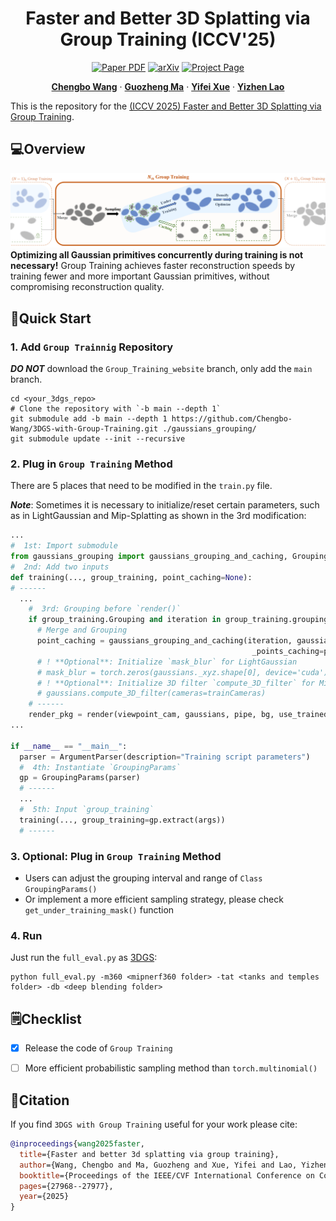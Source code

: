 
<div align="center">
  <h1 align="center">Faster and Better 3D Splatting via Group Training (ICCV'25)</h1>
  
  <p align="center">
    <a href="https://arxiv.org/pdf/2412.07608" target="_blank" rel="noopener noreferrer"><img src="https://img.shields.io/badge/Paper-Group_Training" alt="Paper PDF"></a>
    <a href="https://arxiv.org/abs/2412.07608"><img src="https://img.shields.io/badge/arXiv-2412.07608-b31b1b" alt="arXiv"></a>
    <a href="https://chengbo-wang.github.io/3DGS-with-Group-Training/"><img src="https://img.shields.io/badge/Project_Page-green" alt="Project Page"></a>
  </p>

  <p align="center">
    <a href="https://chengbo-wang.github.io/"><strong>Chengbo Wang</strong></a>
    ·
    <a href="https://guozheng-ma.github.io/"><strong>Guozheng Ma</strong></a>
    ·
    <a href="https://github.com/"><strong>Yifei Xue</strong></a>
    ·
    <a href="https://yizhenlao.github.io/"><strong>Yizhen Lao</strong></a>
  </p>

  </div>


This is the repository for the [(ICCV 2025) Faster and Better 3D Splatting via Group Training](https://chengbo-wang.github.io/3DGS-with-Group-Training/).
## 💻Overview

![Overview](./static/images/Method.png)
**Optimizing all Gaussian primitives concurrently during training is not necessary!** Group Training achieves faster reconstruction speeds by training fewer and more important Gaussian primitives, without compromising reconstruction quality. 


## 🚀Quick Start

### 1. Add `Group Trainnig` Repository

***DO NOT*** download the `Group_Training_website` branch, only add the `main` branch.

```shell 
cd <your_3dgs_repo>
# Clone the repository with `-b main --depth 1`
git submodule add -b main --depth 1 https://github.com/Chengbo-Wang/3DGS-with-Group-Training.git ./gaussians_grouping/
git submodule update --init --recursive
```

### 2. Plug in `Group Training` Method

There are 5 places that need to be modified in the `train.py` file.

***Note***: Sometimes it is necessary to initialize/reset certain parameters, such as in LightGaussian and Mip-Splatting as shown in the 3rd modification:

```python
...
#  1st: Import submodule 
from gaussians_grouping import gaussians_grouping_and_caching, GroupingParams
#  2nd: Add two inputs 
def training(..., group_training, point_caching=None):
# ------
  ...
    #  3rd: Grouping before `render()`       
    if group_training.Grouping and iteration in group_training.grouping_iteration:
      # Merge and Grouping
      point_caching = gaussians_grouping_and_caching(iteration, gaussians, group_training, 
                                                      _points_caching=point_caching)
      # ! **Optional**: Initialize `mask_blur` for LightGaussian
      # mask_blur = torch.zeros(gaussians._xyz.shape[0], device='cuda')
      # ! **Optional**: Initialize 3D filter `compute_3D_filter` for Mip-Splatting
      # gaussians.compute_3D_filter(cameras=trainCameras)
    # ------
    render_pkg = render(viewpoint_cam, gaussians, pipe, bg, use_trained_exp=dataset.train_test_exp)
...

if __name__ == "__main__":
  parser = ArgumentParser(description="Training script parameters")
  #  4th: Instantiate `GroupingParams`
  gp = GroupingParams(parser)
  # ------
  ...
  #  5th: Input `group_training` 
  training(..., group_training=gp.extract(args))
  # ------
```

### 3. Optional: Plug in `Group Training` Method
- Users can adjust the grouping interval and range of `Class GroupingParams()`
- Or implement a more efficient sampling strategy, please check `get_under_training_mask()` function

### 4. Run
Just run the `full_eval.py` as [3DGS](https://github.com/graphdeco-inria/gaussian-splatting):

```shell
python full_eval.py -m360 <mipnerf360 folder> -tat <tanks and temples folder> -db <deep blending folder>
```

## 🗒️Checklist

- [x] Release the code of `Group Training`
- [ ] More efficient probabilistic sampling method than `torch.multinomial()`


## 📑Citation


If you find `3DGS with Group Training` useful for your work please cite:

```bibtex
@inproceedings{wang2025faster,
  title={Faster and better 3d splatting via group training},
  author={Wang, Chengbo and Ma, Guozheng and Xue, Yifei and Lao, Yizhen},
  booktitle={Proceedings of the IEEE/CVF International Conference on Computer Vision},
  pages={27968--27977},
  year={2025}
}
```
